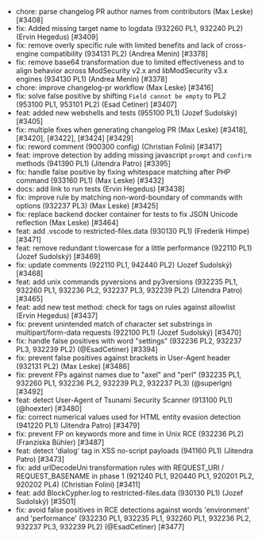 * chore: parse changelog PR author names from contributors (Max Leske) [#3408]
* fix: Added missing target name to logdata (932260 PL1, 932240 PL2) (Ervin Hegedus) [#3409]
* fix: remove overly specific rule with limited benefits and lack of cross-engine compatibility (934131 PL2) (Andrea Menin) [#3378]
* fix: remove base64 transformation due to limited effectiveness and to align behavior across ModSecurity v2.x and libModSecurity v3.x engines (934130 PL1) (Andrea Menin) [#3378]
* chore: improve changelog-pr workflow (Max Leske) [#3416]
* fix: solve false positive by shifting ``Field cannot be empty`` to PL2 (953100 PL1, 953101 PL2) (Esad Cetiner) [#3407]
* feat: added new webshells and tests (955100 PL1) (Jozef Sudolský) [#3405]
* fix: multiple fixes when generating changelog PR (Max Leske) [#3418], [#3420], [#3422], [#3424] [#3429]
* fix: reword comment (900300 config) (Christian Folini) [#3417]
* feat: improve detection by adding missing javascript `prompt` and `confirm` methods (941390 PL1) (Jitendra Patro) [#3395]
* fix: handle false positive by fixing whitespace matching after PHP command (933160 PL1) (Max Leske) [#3432]
* docs: add link to run tests (Ervin Hegedus) [#3438]
* fix: improve rule by matching non-word-boundary of commands with options (932237 PL3) (Max Leske) [#3425]
* fix: replace backend docker container for tests to fix JSON Unicode reflection (Max Leske) [#3464]
* feat: add .vscode to restricted-files.data (930130 PL1) (Frederik Himpe) [#3471]
* feat: remove redundant t:lowercase for a little performance (922110 PL1) (Jozef Sudolský) [#3469]
* fix: update comments (922110 PL1, 942440 PL2) (Jozef Sudolský) [#3468]
* feat: add unix commands pyversions and py3versions (932235 PL1, 932260 PL1, 932236 PL2, 932237 PL3, 932239 PL2) (Jitendra Patro) [#3465]
* feat: add new test method: check for tags on rules against allowlist (Ervin Hegedus) [#3437]
* fix: prevent unintended match of character set substrings in multipart/form-data requests (922100 PL1) (Jozef Sudolský) [#3470]
* fix: handle false positives with word "settings" (932236 PL2, 932237 PL3, 932239 PL2) (@EsadCetiner) [#3394]
* fix: prevent false positives against brackets in User-Agent header (932131 PL2) (Max Leske) [#3486]
* fix: prevent FPs against names due to "axel" and "perl" (932235 PL1, 932260 PL1, 932236 PL2, 932239 PL2, 932237 PL3) (@superlgn) [#3492]
* feat: detect User-Agent of Tsunami Security Scanner (913100 PL1) (@hoexter) [#3480]
* fix: correct numerical values used for HTML entity evasion detection (941220 PL1) (Jitendra Patro) [#3479]
* fix: prevent FP on keywords more and time in Unix RCE (932236 PL2) (Franziska Bühler) [#3487]
* feat: detect 'dialog' tag in XSS no-script payloads (941160 PL1) (Jitendra Patro) [#3473]
* fix: add urlDecodeUni transformation rules with REQUEST_URI / REQUEST_BASENAME in phase 1 (921240 PL1, 920440 PL1, 920201 PL2, 920202 PL4) (Christian Folini) [#3411]
* feat: add BlockCypher.log to restricted-files.data (930130 PL1) (Jozef Sudolský) [#3501]
* fix: avoid false positives in RCE detections against words 'environment' and 'performance' (932230 PL1, 932235 PL1, 932260 PL1, 932236 PL2, 932237 PL3, 932239 PL2) (@EsadCetiner) [#3477]